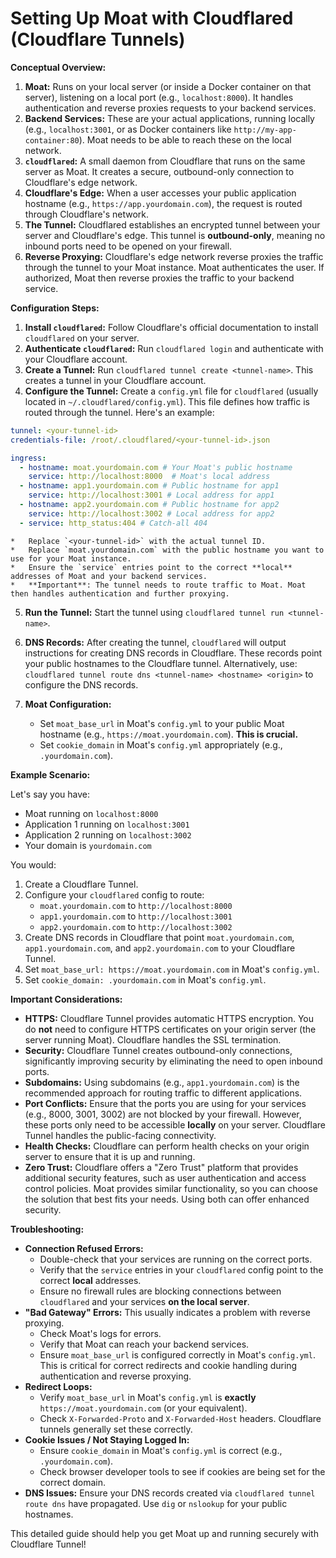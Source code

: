 # Setting Up Moat with Cloudflared (Cloudflare Tunnels)

**Conceptual Overview:**

1.  **Moat:** Runs on your local server (or inside a Docker container on that server), listening on a local port (e.g., `localhost:8000`). It handles authentication and reverse proxies requests to your backend services.
2.  **Backend Services:** These are your actual applications, running locally (e.g., `localhost:3001`, or as Docker containers like `http://my-app-container:80`). Moat needs to be able to reach these on the local network.
3.  **`cloudflared`:** A small daemon from Cloudflare that runs on the same server as Moat. It creates a secure, outbound-only connection to Cloudflare's edge network.
4.  **Cloudflare's Edge:** When a user accesses your public application hostname (e.g., `https://app.yourdomain.com`), the request is routed through Cloudflare's network.
5.  **The Tunnel:** Cloudflared establishes an encrypted tunnel between your server and Cloudflare's edge. This tunnel is **outbound-only**, meaning no inbound ports need to be opened on your firewall.
6.  **Reverse Proxying:** Cloudflare's edge network reverse proxies the traffic through the tunnel to your Moat instance. Moat authenticates the user. If authorized, Moat then reverse proxies the traffic to your backend service.

**Configuration Steps:**

1.  **Install `cloudflared`:** Follow Cloudflare's official documentation to install `cloudflared` on your server.
2.  **Authenticate `cloudflared`:** Run `cloudflared login` and authenticate with your Cloudflare account.
3.  **Create a Tunnel:** Run `cloudflared tunnel create <tunnel-name>`. This creates a tunnel in your Cloudflare account.
4.  **Configure the Tunnel:** Create a `config.yml` file for `cloudflared` (usually located in `~/.cloudflared/config.yml`). This file defines how traffic is routed through the tunnel.  Here's an example:

```yaml
tunnel: <your-tunnel-id>
credentials-file: /root/.cloudflared/<your-tunnel-id>.json

ingress:
  - hostname: moat.yourdomain.com # Your Moat's public hostname
    service: http://localhost:8000  # Moat's local address
  - hostname: app1.yourdomain.com # Public hostname for app1
    service: http://localhost:3001 # Local address for app1
  - hostname: app2.yourdomain.com # Public hostname for app2
    service: http://localhost:3002 # Local address for app2
  - service: http_status:404 # Catch-all 404
```

    *   Replace `<your-tunnel-id>` with the actual tunnel ID.
    *   Replace `moat.yourdomain.com` with the public hostname you want to use for your Moat instance.
    *   Ensure the `service` entries point to the correct **local** addresses of Moat and your backend services.
    *   **Important**: The tunnel needs to route traffic to Moat. Moat then handles authentication and further proxying.

5.  **Run the Tunnel:** Start the tunnel using `cloudflared tunnel run <tunnel-name>`.

6.  **DNS Records:** After creating the tunnel, `cloudflared` will output instructions for creating DNS records in Cloudflare.  These records point your public hostnames to the Cloudflare tunnel. Alternatively, use: `cloudflared tunnel route dns <tunnel-name> <hostname> <origin>` to configure the DNS records.

7.  **Moat Configuration:**

    *   Set `moat_base_url` in Moat's `config.yml` to your public Moat hostname (e.g., `https://moat.yourdomain.com`).  **This is crucial.**
    *   Set `cookie_domain` in Moat's `config.yml` appropriately (e.g., `.yourdomain.com`).

**Example Scenario:**

Let's say you have:

*   Moat running on `localhost:8000`
*   Application 1 running on `localhost:3001`
*   Application 2 running on `localhost:3002`
*   Your domain is `yourdomain.com`

You would:

1.  Create a Cloudflare Tunnel.
2.  Configure your `cloudflared` config to route:
    *   `moat.yourdomain.com` to `http://localhost:8000`
    *   `app1.yourdomain.com` to `http://localhost:3001`
    *   `app2.yourdomain.com` to `http://localhost:3002`
3.  Create DNS records in Cloudflare that point `moat.yourdomain.com`, `app1.yourdomain.com`, and `app2.yourdomain.com` to your Cloudflare Tunnel.
4.  Set `moat_base_url: https://moat.yourdomain.com` in Moat's `config.yml`.
5.  Set `cookie_domain: .yourdomain.com` in Moat's `config.yml`.

**Important Considerations:**

*   **HTTPS:** Cloudflare Tunnel provides automatic HTTPS encryption.  You do **not** need to configure HTTPS certificates on your origin server (the server running Moat). Cloudflare handles the SSL termination.
*   **Security:** Cloudflare Tunnel creates outbound-only connections, significantly improving security by eliminating the need to open inbound ports.
*   **Subdomains:** Using subdomains (e.g., `app1.yourdomain.com`) is the recommended approach for routing traffic to different applications.
*   **Port Conflicts:** Ensure that the ports you are using for your services (e.g., 8000, 3001, 3002) are not blocked by your firewall. However, these ports only need to be accessible **locally** on your server. Cloudflare Tunnel handles the public-facing connectivity.
*   **Health Checks:** Cloudflare can perform health checks on your origin server to ensure that it is up and running.
*   **Zero Trust:** Cloudflare offers a "Zero Trust" platform that provides additional security features, such as user authentication and access control policies.  Moat provides similar functionality, so you can choose the solution that best fits your needs.  Using both can offer enhanced security.

**Troubleshooting:**

*   **Connection Refused Errors:**
    *   Double-check that your services are running on the correct ports.
    *   Verify that the `service` entries in your `cloudflared` config point to the correct **local** addresses.
    *   Ensure no firewall rules are blocking connections between `cloudflared` and your services **on the local server**.
*   **"Bad Gateway" Errors:** This usually indicates a problem with reverse proxying.
    *   Check Moat's logs for errors.
    *   Verify that Moat can reach your backend services.
    *   Ensure `moat_base_url` is configured correctly in Moat's `config.yml`.  This is critical for correct redirects and cookie handling during authentication and reverse proxying.
*   **Redirect Loops:**
    *   Verify `moat_base_url` in Moat's `config.yml` is **exactly** `https://moat.yourdomain.com` (or your equivalent).
    *   Check `X-Forwarded-Proto` and `X-Forwarded-Host` headers. Cloudflare tunnels generally set these correctly.
*   **Cookie Issues / Not Staying Logged In:**
    *   Ensure `cookie_domain` in Moat's `config.yml` is correct (e.g., `.yourdomain.com`).
    *   Check browser developer tools to see if cookies are being set for the correct domain.
*   **DNS Issues:** Ensure your DNS records created via `cloudflared tunnel route dns` have propagated. Use `dig` or `nslookup` for your public hostnames.

This detailed guide should help you get Moat up and running securely with Cloudflare Tunnel!
